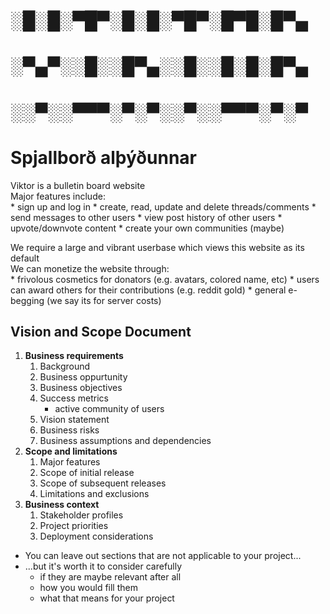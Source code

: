 # ░█░█░▀█▀░█░█░▀█▀░█▀█░█▀▄
# ░▀▄▀░░█░░█▀▄░░█░░█░█░█▀▄
# ░░▀░░▀▀▀░▀░▀░░▀░░▀▀▀░▀░▀
# Spjallborð alþýðunnar

Viktor is a bulletin board website  
Major features include:  
	* sign up and log in
	* create, read, update and delete threads/comments
	* send messages to other users
	* view post history of other users
	* upvote/downvote content
	* create your own communities (maybe)

We require a large and vibrant userbase which views this website as its default  
We can monetize the website through:  
	* frivolous cosmetics for donators (e.g. avatars, colored name, etc)
	* users can award others for their contributions (e.g. reddit gold)
	* general e-begging (we say its for server costs)

## Vision and Scope Document
1. **Business requirements**
	1. Background
	2. Business oppurtunity
	3. Business objectives
	4. Success metrics
		* active community of users
	5. Vision statement
	6. Business risks
	7. Business assumptions and dependencies
2. **Scope and limitations**
	1. Major features
	2. Scope of initial release
	3. Scope of subsequent releases
	4. Limitations and exclusions
3. **Business context**
	1. Stakeholder profiles
	2. Project priorities
	3. Deployment considerations

* You can leave out sections that are not applicable to your project...
* ...but it's worth it to consider carefully
	 * if they are maybe relevant after all
	 * how you would fill them
	 * what that means for your project
